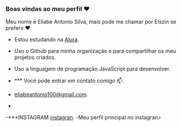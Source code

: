 ### Boas vindas ao meu perfil ❤️

Meu nome é Eliabe Antonio Silva, mais pode me chamar por Elszin se preferir.❤️

- Estou estudando na [Alura](https://www.alura.com.br).
- Uso o Github para  minha organização e para compartilhar os meu projetos criados.
- Uso a linguagem de programação JavaScript para desenvolver.

- *** Você pode entrar em contato comigo 📫.

- eliabeantonio100@gmail.com.
-
-***INSTAGRAM [instagran](https://www.instagram.com/elszin._/).
-Meu perfil principal no instagran⤴️

